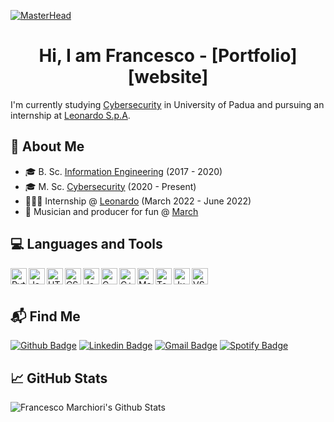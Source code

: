 [![MasterHead](https://i.postimg.cc/KjzmjZ1N/premiere4.gif)](https://francescomarchiori.github.io/)
<h1 align="center">Hi, I am Francesco - [Portfolio][website]</h1>

I'm currently studying [Cybersecurity][UniPD_CS] in University of Padua and pursuing an internship at [Leonardo S.p.A][Leonardo].

## 🔎 About Me 

- 🎓 B. Sc. [Information Engineering][UniPD_IE] (2017 - 2020)
- 🎓 M. Sc. [Cybersecurity][UniPD_CS] (2020 - Present)
- 🧑🏻‍💻 Internship @ [Leonardo][Leonardo] (March 2022 - June 2022)
- 🎵 Musician and producer for fun @ [March][March]

## 💻 Languages and Tools

<img align="left" alt="Python" width="26px" src="https://cdn.jsdelivr.net/gh/devicons/devicon/icons/python/python-original.svg"/>
<img align="left" alt="Java" width="26px" src="https://cdn.jsdelivr.net/gh/devicons/devicon/icons/java/java-original.svg"/>
<img align="left" alt="HTML" width="26px" src="https://cdn.jsdelivr.net/gh/devicons/devicon/icons/html5/html5-original.svg"/>
<img align="left" alt="CSS" width="26px" src="https://cdn.jsdelivr.net/gh/devicons/devicon/icons/css3/css3-original.svg"/>
<img align="left" alt="JavaScript" width="26px" src="https://cdn.jsdelivr.net/gh/devicons/devicon/icons/javascript/javascript-original.svg"/>
<img align="left" alt="C" width="26px" src="https://cdn.jsdelivr.net/gh/devicons/devicon/icons/c/c-original.svg"/>
<img align="left" alt="C++" width="26px" src="https://cdn.jsdelivr.net/gh/devicons/devicon/icons/cplusplus/cplusplus-original.svg"/>
<img align="left" alt="MatLab" width="26px" src="https://cdn.jsdelivr.net/gh/devicons/devicon/icons/matlab/matlab-original.svg"/>
<img align="left" alt="TensorFlow" width="26px" src="https://cdn.jsdelivr.net/gh/devicons/devicon/icons/tensorflow/tensorflow-original.svg"/>
<img align="left" alt="Jupyter" width="26px" src="https://cdn.jsdelivr.net/gh/devicons/devicon/icons/jupyter/jupyter-original.svg"/>
<img align="left" alt="VS Code" width="26px" src="https://cdn.jsdelivr.net/gh/devicons/devicon/icons/vscode/vscode-original.svg"/>

<br />
<br />

## 📬 Find Me

[![Github Badge](https://img.shields.io/badge/GitHub-100000?style=for-the-badge&logo=github&logoColor=white&link=https://github.com/FrancescoMarchiori)](https://github.com/FrancescoMarchiori)
[![Linkedin Badge](https://img.shields.io/badge/LinkedIn-0077B5?style=for-the-badge&logo=linkedin&logoColor=white&link=https://www.linkedin.com/in/francesco-marchiori-1b9059219/)](https://www.linkedin.com/in/francescomarchiori/)
[![Gmail Badge](https://img.shields.io/badge/Gmail-D14836?style=for-the-badge&logo=gmail&logoColor=white&link=mailto:francesco.marchiori98@gmail.com)](mailto:francesco.marchiori98@gmail.com)
[![Spotify Badge](https://img.shields.io/badge/Spotify-1ED760?&style=for-the-badge&logo=spotify&logoColor=white&link=https://open.spotify.com/artist/4D9wOJm89Fd2pkYKz4dNGf?si=3ltyAANvT9qis80nsqHRyg&nd=1)](https://open.spotify.com/artist/4D9wOJm89Fd2pkYKz4dNGf?si=3ltyAANvT9qis80nsqHRyg&nd=1)

## 📈 GitHub Stats

<img alt="Francesco Marchiori's Github Stats" src="https://github-readme-stats.vercel.app/api?username=FrancescoMarchiori&show_icons=true&hide_border=true&bg_color=-25,25241c,9250c1&title_color=fff&text_color=fff" />


[website]: https://francescomarchiori.github.io/
[UniPD_IE]: https://en.didattica.unipd.it/off/2017/LT/IN/IN0513
[UniPD_CS]: https://en.didattica.unipd.it/off/2020/LM/SC/SC2542
[Leonardo]: https://www.leonardo.com/
[March]: https://open.spotify.com/artist/4D9wOJm89Fd2pkYKz4dNGf?si=3ltyAANvT9qis80nsqHRyg&nd=1